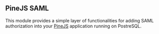 ## PineJS SAML

This module provides a simple layer of functionalities for adding SAML authorization into your [PineJS](https://github.com/balena-io/pinejs) application running on PostreSQL.
